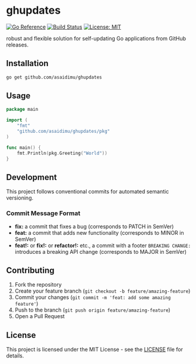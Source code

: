 # ghupdates

[![Go Reference](https://pkg.go.dev/badge/github.com/asaidimu/ghupdates.svg)](https://pkg.go.dev/github.com/asaidimu/ghupdates)
[![Build Status](https://github.com/asaidimu/ghupdates/workflows/Test%20Workflow/badge.svg)](https://github.com/asaidimu/ghupdates/actions)
[![License: MIT](https://img.shields.io/badge/License-MIT-yellow.svg)](https://opensource.org/licenses/MIT)

robust and flexible solution for self-updating Go applications from GitHub releases.

## Installation

```bash
go get github.com/asaidimu/ghupdates
```

## Usage

```go
package main

import (
	"fmt"
	"github.com/asaidimu/ghupdates/pkg"
)

func main() {
	fmt.Println(pkg.Greeting("World"))
}
```

## Development

This project follows conventional commits for automated semantic versioning.

### Commit Message Format

- **fix:** a commit that fixes a bug (corresponds to PATCH in SemVer)
- **feat:** a commit that adds new functionality (corresponds to MINOR in SemVer)
- **feat!:** or **fix!:** or **refactor!:** etc., a commit with a footer `BREAKING CHANGE:` introduces a breaking API change (corresponds to MAJOR in SemVer)

## Contributing

1. Fork the repository
2. Create your feature branch (`git checkout -b feature/amazing-feature`)
3. Commit your changes (`git commit -m 'feat: add some amazing feature'`)
4. Push to the branch (`git push origin feature/amazing-feature`)
5. Open a Pull Request

## License

This project is licensed under the MIT License - see the [LICENSE](LICENSE) file for details.
